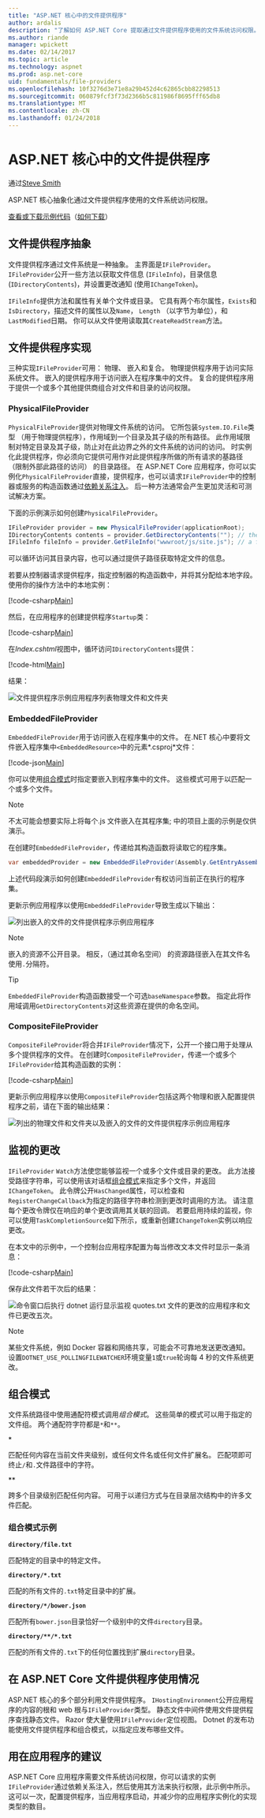 ```yaml
---
title: "ASP.NET 核心中的文件提供程序"
author: ardalis
description: "了解如何 ASP.NET Core 提取通过文件提供程序使用的文件系统访问权限。"
ms.author: riande
manager: wpickett
ms.date: 02/14/2017
ms.topic: article
ms.technology: aspnet
ms.prod: asp.net-core
uid: fundamentals/file-providers
ms.openlocfilehash: 10f3276d3e71e8a29b452d4c62865cbb82298513
ms.sourcegitcommit: 060879fcf3f73d2366b5c811986f8695fff65db8
ms.translationtype: MT
ms.contentlocale: zh-CN
ms.lasthandoff: 01/24/2018
---
```

# <a name="file-providers-in-aspnet-core"></a>ASP.NET 核心中的文件提供程序

通过[Steve Smith](https://ardalis.com/)

ASP.NET 核心抽象化通过文件提供程序使用的文件系统访问权限。

[查看或下载示例代码](https://github.com/aspnet/Docs/tree/master/aspnetcore/fundamentals/file-providers/sample)（[如何下载](xref:tutorials/index#how-to-download-a-sample)）

## <a name="file-provider-abstractions"></a>文件提供程序抽象

文件提供程序通过文件系统是一种抽象。 主界面是`IFileProvider`。 `IFileProvider`公开一些方法以获取文件信息 (`IFileInfo`)，目录信息 (`IDirectoryContents`)，并设置更改通知 (使用`IChangeToken`)。

`IFileInfo`提供方法和属性有关单个文件或目录。 它具有两个布尔属性，`Exists`和`IsDirectory`，描述文件的属性以及`Name`， `Length` （以字节为单位），和`LastModified`日期。 你可以从文件使用读取其`CreateReadStream`方法。

## <a name="file-provider-implementations"></a>文件提供程序实现

三种实现`IFileProvider`可用： 物理、 嵌入和复合。 物理提供程序用于访问实际系统文件。 嵌入的提供程序用于访问嵌入在程序集中的文件。 复合的提供程序用于提供一个或多个其他提供商组合对文件和目录的访问权限。

### <a name="physicalfileprovider"></a>PhysicalFileProvider

`PhysicalFileProvider`提供对物理文件系统的访问。 它所包装`System.IO.File`类型 （用于物理提供程序），作用域到一个目录及其子级的所有路径。 此作用域限制对特定目录及其子级，防止对在此边界之外的文件系统的访问的访问。 时实例化此提供程序，你必须向它提供可用作对此提供程序所做的所有请求的基路径 （限制外部此路径的访问） 的目录路径。 在 ASP.NET Core 应用程序，你可以实例化`PhysicalFileProvider`直接，提供程序，也可以请求`IFileProvider`中的控制器或服务的构造函数通过[依赖关系注入](dependency-injection.md)。 后一种方法通常会产生更加灵活和可测试解决方案。

下面的示例演示如何创建`PhysicalFileProvider`。


```csharp
IFileProvider provider = new PhysicalFileProvider(applicationRoot);
IDirectoryContents contents = provider.GetDirectoryContents(""); // the applicationRoot contents
IFileInfo fileInfo = provider.GetFileInfo("wwwroot/js/site.js"); // a file under applicationRoot
```

可以循环访问其目录内容，也可以通过提供子路径获取特定文件的信息。

若要从控制器请求提供程序，指定控制器的构造函数中，并将其分配给本地字段。 使用你的操作方法中的本地实例：

[!code-csharp[Main](file-providers/sample/src/FileProviderSample/Controllers/HomeController.cs?highlight=5,7,12&range=6-19)]

然后，在应用程序的创建提供程序`Startup`类：

[!code-csharp[Main](file-providers/sample/src/FileProviderSample/Startup.cs?highlight=35,40&range=1-43)]

在*Index.cshtml*视图中，循环访问`IDirectoryContents`提供：

[!code-html[Main](file-providers/sample/src/FileProviderSample/Views/Home/Index.cshtml?highlight=2,7,9,11,15)]

结果：

![文件提供程序示例应用程序列表物理文件和文件夹](file-providers/_static/physical-directory-listing.png)

### <a name="embeddedfileprovider"></a>EmbeddedFileProvider

`EmbeddedFileProvider`用于访问嵌入在程序集中的文件。 在.NET 核心中要将文件嵌入程序集中`<EmbeddedResource>`中的元素*.csproj*文件：

[!code-json[Main](file-providers/sample/src/FileProviderSample/FileProviderSample.csproj?range=13-18)]

你可以使用[组合模式](#globbing-patterns)时指定要嵌入到程序集中的文件。 这些模式可用于以匹配一个或多个文件。

> [!NOTE]
> 不太可能会想要实际上将每个.js 文件嵌入在其程序集; 中的项目上面的示例是仅供演示。

在创建时`EmbeddedFileProvider`，传递给其构造函数将读取它的程序集。

```csharp
var embeddedProvider = new EmbeddedFileProvider(Assembly.GetEntryAssembly());
```

上述代码段演示如何创建`EmbeddedFileProvider`有权访问当前正在执行的程序集。

更新示例应用程序以使用`EmbeddedFileProvider`导致生成以下输出：

![列出嵌入的文件的文件提供程序示例应用程序](file-providers/_static/embedded-directory-listing.png)

> [!NOTE]
> 嵌入的资源不公开目录。 相反，（通过其命名空间） 的资源路径嵌入在其文件名使用`.`分隔符。

> [!TIP]
> `EmbeddedFileProvider`构造函数接受一个可选`baseNamespace`参数。 指定此将作用域调用`GetDirectoryContents`对这些资源在提供的命名空间。

### <a name="compositefileprovider"></a>CompositeFileProvider

`CompositeFileProvider`将合并`IFileProvider`情况下，公开一个接口用于处理从多个提供程序的文件。 在创建时`CompositeFileProvider`，传递一个或多个`IFileProvider`给其构造函数的实例：

[!code-csharp[Main](file-providers/sample/src/FileProviderSample/Startup.cs?highlight=3&range=35-37)]

更新示例应用程序以使用`CompositeFileProvider`包括这两个物理和嵌入配置提供程序之前，请在下面的输出结果：

![列出的物理文件和文件夹以及嵌入的文件的文件提供程序示例应用程序](file-providers/_static/composite-directory-listing.png)

## <a name="watching-for-changes"></a>监视的更改

`IFileProvider` `Watch`方法使您能够监视一个或多个文件或目录的更改。 此方法接受路径字符串，可以使用该对话框[组合模式](#globbing-patterns)来指定多个文件，并返回`IChangeToken`。 此令牌公开`HasChanged`属性，可以检查和`RegisterChangeCallback`为指定的路径字符串检测到更改时调用的方法。 请注意每个更改令牌仅在响应的单个更改调用其关联的回调。 若要启用持续的监视，你可以使用`TaskCompletionSource`如下所示，或重新创建`IChangeToken`实例以响应更改。

在本文中的示例中，一个控制台应用程序配置为每当修改文本文件时显示一条消息：

[!code-csharp[Main](file-providers/sample/src/WatchConsole/Program.cs?name=snippet1&highlight=1-2,16,19-20)]

保存此文件若干次后的结果：

![命令窗口后执行 dotnet 运行显示监视 quotes.txt 文件的更改的应用程序和文件已更改五次。](file-providers/_static/watch-console.png)

> [!NOTE]
> 某些文件系统，例如 Docker 容器和网络共享，可能会不可靠地发送更改通知。 设置`DOTNET_USE_POLLINGFILEWATCHER`环境变量`1`或`true`轮询每 4 秒的文件系统更改。

## <a name="globbing-patterns"></a>组合模式

文件系统路径中使用通配符模式调用*组合模式*。 这些简单的模式可以用于指定的文件组。 两个通配符字符都是`*`和`**`。

**`*`**

   匹配任何内容在当前文件夹级别，或任何文件名或任何文件扩展名。 匹配项即可终止`/`和`.`文件路径中的字符。

<strong><code>**</code></strong>

   跨多个目录级别匹配任何内容。 可用于以递归方式与在目录层次结构中的许多文件匹配。

### <a name="globbing-pattern-examples"></a>组合模式示例

**`directory/file.txt`**

   匹配特定的目录中的特定文件。

**<code>directory/*.txt</code>**

   匹配的所有文件的`.txt`特定目录中的扩展。

**`directory/*/bower.json`**

   匹配所有`bower.json`目录恰好一个级别中的文件`directory`目录。

**<code>directory/&#42;&#42;/&#42;.txt</code>**

   匹配的所有文件的`.txt`下的任何位置找到扩展`directory`目录。

## <a name="file-provider-usage-in-aspnet-core"></a>在 ASP.NET Core 文件提供程序使用情况

ASP.NET 核心的多个部分利用文件提供程序。 `IHostingEnvironment`公开应用程序的内容的根和 web 根与`IFileProvider`类型。 静态文件中间件使用文件提供程序查找静态文件。 Razor 使大量使用`IFileProvider`定位视图。 Dotnet 的发布功能使用文件提供程序和组合模式，以指定应发布哪些文件。

## <a name="recommendations-for-use-in-apps"></a>用在应用程序的建议

ASP.NET Core 应用程序需要文件系统访问权限，你可以请求的实例`IFileProvider`通过依赖关系注入，然后使用其方法来执行权限，此示例中所示。 这可以一次，配置提供程序，当应用程序启动，并减少你的应用程序实例化的实现类型的数目。
